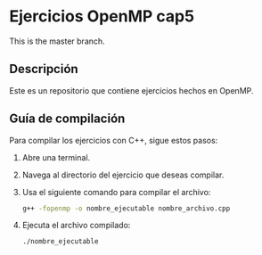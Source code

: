 # Ejercicios OpenMP cap5

This is the master branch.

## Descripción

Este es un repositorio que contiene ejercicios hechos en OpenMP.

## Guía de compilación

Para compilar los ejercicios con C++, sigue estos pasos:

1. Abre una terminal.
2. Navega al directorio del ejercicio que deseas compilar.
3. Usa el siguiente comando para compilar el archivo:

    ```sh
    g++ -fopenmp -o nombre_ejecutable nombre_archivo.cpp
    ```

4. Ejecuta el archivo compilado:

    ```sh
    ./nombre_ejecutable
    ```